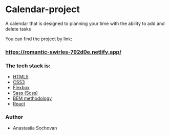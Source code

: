 # Calendar-project

A calendar that is designed to planning your time with the ability to add and delete tasks

You can find the project by link:

### https://romantic-swirles-792d0e.netlify.app/

### The tech stack is:

- [HTML5](https://en.wikipedia.org/wiki/HTML5)
- [CSS3](https://en.wikipedia.org/wiki/Cascading_Style_Sheets)
- [Flexbox](https://en.wikipedia.org/wiki/CSS_Flexible_Box_Layout)
- [Sass (Scss)](https://sass-lang.com/)
- [BEM methodology](https://en.bem.info/methodology/)
- [React](https://reactjs.org/)

### Author

- Anastasiia Sochovan
